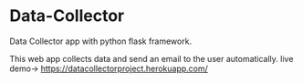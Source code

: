 # Data-Collector
Data Collector app with python flask framework. 


This web app collects data and send an email to the user automatically. 
live demo-> https://datacollectorproject.herokuapp.com/
